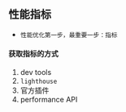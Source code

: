 ## 性能指标
* `性能优化第一步，最重要一步：指标`

#### 获取指标的方式
1. dev tools
2. `lighthouse`
3. 官方插件
4. performance API



